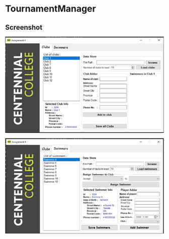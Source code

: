 # TournamentManager


## Screenshot

![Club manager Screenshot](https://raw.githubusercontent.com/kanishk-sachdeva/TournamentManager/master/screenshots/clubs.PNG)


![Swimmer manager Screenshot](https://raw.githubusercontent.com/kanishk-sachdeva/TournamentManager/master/screenshots/swimmers.PNG)


